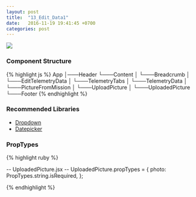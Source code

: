 ```yaml
---
layout: post
title:  "13_Edit_Data1"
date:   2016-11-19 19:41:45 +0700
categories: post
---
```


<img src="{{ site.github.url }}/images/posts/2016-11-19/13_Edit_Data1.jpg">

### Component Structure

{% highlight js %}
App
│───Header
└───Content
│   └───Breadcrumb
│   └───EditTelemetryData
│       └───TelemetryTabs
│           └───TelemetryData
│           └───PictureFromMission
│              └───UploadPicture
│              └───UploadedPicture
└───Footer
{% endhighlight %}

### Recommended Libraries

* [Dropdown](https://github.com/JedWatson/react-select)
* [Datepicker](https://github.com/Hacker0x01/react-datepicker)

### PropTypes

{% highlight ruby %}

-- UploadedPicture.jsx --
UploadedPicture.propTypes = {
  photo: PropTypes.string.isRequired,
};

{% endhighlight %}
